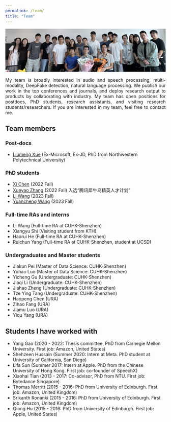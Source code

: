 ```yaml
---
permalink: /team/
title: "Team"
---
```


<!-- # Team Profile -->

![Team](../images/team.jpg)
<div align="justify">
My team is broadly interested in audio and speech processing, multi-modality, DeepFake detection, natural language processing. We publish our work in the top conferences and journals, and deploy research output to products by collaborating with industry. My team has open positions for postdocs, PhD students, research assistants, and visiting research students/researchers. If you are interested in my team, feel free to contact me.
</div>

## Team members

### Post-docs

- [Liumeng Xue](https://scholar.google.com/citations?user=KNqxVT0AAAAJ&hl=en) (Ex-Microsoft, Ex-JD, PhD from Northwestern Polytechnical University)

### PhD students

- [Xi Chen](https://chenx17.github.io/) (2022 Fall)
- [Xueyao Zhang](https://www.zhangxueyao.com/) (2022 Fall) 入选“腾讯犀牛鸟精英人才计划”
- [Li Wang](https://wwwwwli.github.io/) (2023 Fall) 
- [Yuancheng Wang](https://arxiv.org/abs/2304.00830) (2023 Fall)

### Full-time RAs and interns

- Li Wang (Full-time RA at CUHK-Shenzhen)
- Xiangyu Shi (Visiting student from KTH)
- Haorui He (Full-time RA at CUHK-Shenzhen)
- Ruichun Yang (Full-time RA at CUHK-Shenzhen, student at UCSD)

### Undergraduates and Master students
- Jiakun Pei (Master of Data Science: CUHK-Shenzhen)
- Yuhao Luo (Master of Data Science: CUHK-Shenzhen)
- Yicheng Gu (Undergraduate: CUHK-Shenzhen)
- Jiaqi Li (Undergraduate: CUHK-Shenzhen)
- Jiahao Zheng (Undergraduate: CUHK-Shenzhen)
- Tze Ying Tang (Undergraduate: CUHK-Shenzhen)
- Haopeng Chen (URA)
- Zihao Fang (URA)
- Jiamu Luo (URA)
- Yiqu Yang (URA)

## Students I have worked with

- Yang Gao (2020 - 2022: Thesis committee, PhD from Carnegie Mellon University. First job: Amazon, United States)
- Shehzeen Hussain (Summer 2020: Intern at Meta. PhD student at University of California, San Diego)
- Lifa Sun (Summer 2017: Intern at Apple. PhD from the Chinese University of Hong Kong. First job: co-founder of SpeechX)
- Xiaohai Tian (2013 - 2017: Co-advisor, PhD from NTU. First job: Bytedance Singapore)
- Thomas Merritt (2015 - 2016: PhD from University of Edinburgh. First job: Amazon, United Kingdom)
- Srikanth Ronanki (2015 - 2016: PhD from University of Edinburgh. First job: Amazon, United Kingdom)
- Qiong Hu (2015 - 2016: PhD from University of Edinburgh. First job: Apple, United States)
